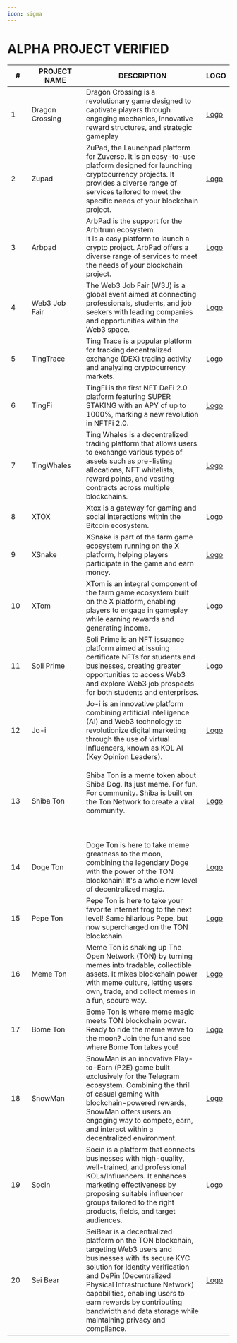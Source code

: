 ```yaml
---
icon: sigma
---
```


# ALPHA PROJECT VERIFIED

<table><thead><tr><th width="45.01171875">#</th><th width="132.8515625">PROJECT NAME</th><th width="424.109375">DESCRIPTION</th><th>LOGO</th></tr></thead><tbody><tr><td>1</td><td>Dragon Crossing</td><td>Dragon Crossing is a revolutionary game designed to captivate players through engaging mechanics, innovative reward structures, and strategic gameplay</td><td><a href="https://drive.google.com/file/d/1pwrbE6W33cpSh-kkylZIwxpppw435re2/view?usp=sharing">Logo</a></td></tr><tr><td>2</td><td>Zupad</td><td>ZuPad, the Launchpad platform for Zuverse. It is an easy-to-use platform designed for launching cryptocurrency projects. It provides a diverse range of services tailored to meet the specific needs of your blockchain project.</td><td><a href="https://drive.google.com/file/d/1szCzMRjv_qUeyNlT2onHlJlOqb8zKhk3/view?usp=sharing">Logo</a></td></tr><tr><td>3</td><td>Arbpad</td><td>ArbPad is the support for the Arbitrum ecosystem.<br>It is a easy platform to launch a crypto project. ArbPad offers a diverse range of services to meet the needs of your blockchain project.</td><td><a href="https://drive.google.com/file/d/1INMsPNZo2Zp_ByuekG_olqSxDaTZyjC7/view?usp=sharing">Logo</a></td></tr><tr><td>4</td><td>Web3 Job Fair</td><td>The Web3 Job Fair (W3J) is a global event aimed at connecting professionals, students, and job seekers with leading companies and opportunities within the Web3 space.</td><td><a href="https://drive.google.com/file/d/1DzJGiTY7wsSqkY-yoSzU-LaRBNlviPqN/view?usp=drive_link">Logo</a></td></tr><tr><td>5</td><td>TingTrace</td><td>Ting Trace is a popular platform for tracking decentralized exchange (DEX) trading activity and analyzing cryptocurrency markets.</td><td><a href="https://drive.google.com/file/d/1SvR8WzEgtZnbX7XDVpBzYUEM-g_BKTrp/view?usp=sharing">Logo</a></td></tr><tr><td>6</td><td>TingFi</td><td>TingFi is the first NFT DeFi 2.0 platform featuring SUPER STAKING with an APY of up to 1000%, marking a new revolution in NFTFi 2.0.</td><td><a href="https://drive.google.com/file/d/1otaR_q7OZSBBMmlQQV4ExugG81VKtDVq/view?usp=sharing">Logo</a></td></tr><tr><td>7</td><td>TingWhales</td><td>Ting Whales is a decentralized trading platform that allows users to exchange various types of assets such as pre-listing allocations, NFT whitelists, reward points, and vesting contracts across multiple blockchains.</td><td><a href="https://drive.google.com/file/d/1KEjC-205Fv3qKenbL_o0rrJz4L_QOVSU/view?usp=sharing">Logo</a></td></tr><tr><td>8</td><td>XTOX</td><td>Xtox is a gateway for gaming and social interactions within the Bitcoin ecosystem.</td><td><a href="https://drive.google.com/file/d/1gKW8MEn-8K65ZXTJNtZsdUJwBmM8WYgA/view?usp=sharing">Logo</a></td></tr><tr><td>9</td><td>XSnake</td><td>XSnake is part of the farm game ecosystem running on the X platform, helping players participate in the game and earn money.</td><td><a href="https://drive.google.com/file/d/1UA20mZM4YVE3a3vRjtUC0UCHlpH7KkfK/view?usp=sharing">Logo</a></td></tr><tr><td>10</td><td>XTom</td><td>XTom is an integral component of the farm game ecosystem built on the X platform, enabling players to engage in gameplay while earning rewards and generating income.</td><td><a href="https://drive.google.com/file/d/1naosKmRcUBc9Y6YQ_WrIXujc1M-MhGgh/view?usp=drive_link">Logo</a></td></tr><tr><td>11</td><td>Soli Prime</td><td>Soli Prime is an NFT issuance platform aimed at issuing certificate NFTs for students and businesses, creating greater opportunities to access Web3 and explore Web3 job prospects for both students and enterprises.</td><td><a href="https://drive.google.com/file/d/1KaGSqB6vB7JY0hputcQGwzBj25Skqh0D/view?usp=drive_link">Logo</a></td></tr><tr><td>12</td><td>Jo-i</td><td>Jo-i is an innovative platform combining artificial intelligence (AI) and Web3 technology to revolutionize digital marketing through the use of virtual influencers, known as KOL AI (Key Opinion Leaders).</td><td><a href="https://drive.google.com/file/d/1GEDTjSIjvlUOwxFjFASQrDa6nHdBFHZD/view?usp=drive_link">Logo</a></td></tr><tr><td>13</td><td>Shiba Ton</td><td><p>Shiba Ton is a meme token about Shiba Dog. Its just meme. For fun. For community. Shiba is built on the Ton Network to create a viral community.</p><p><br></p></td><td><a href="https://drive.google.com/file/d/14tgu0tiNqFB5cgdev0oVWS2QoCaa4lkJ/view?usp=drive_link">Logo</a></td></tr><tr><td>14</td><td>Doge Ton</td><td>Doge Ton is here to take meme greatness to the moon, combining the legendary Doge with the power of the TON blockchain! It's a whole new level of decentralized magic.</td><td><a href="https://drive.google.com/file/d/1fIzQEriOszqPeeKsoy5pThVC_Rw-4RS8/view?usp=drive_link">Logo</a></td></tr><tr><td>15</td><td>Pepe Ton</td><td>Pepe Ton is here to take your favorite internet frog to the next level! Same hilarious Pepe, but now supercharged on the TON blockchain.</td><td><a href="https://drive.google.com/file/d/1MPf9lyGmqLWIzUDY5lrKCUJweZWwxzrh/view?usp=drive_link">Logo</a></td></tr><tr><td>16</td><td>Meme Ton</td><td>Meme Ton is shaking up The Open Network (TON) by turning memes into tradable, collectible assets. It mixes blockchain power with meme culture, letting users own, trade, and collect memes in a fun, secure way.</td><td><a href="https://drive.google.com/file/d/1-f4B94rkx8aeNMxLnvX_qZnpuZ9a9jfQ/view?usp=drive_link">Logo</a></td></tr><tr><td>17</td><td>Bome Ton</td><td>Bome Ton is where meme magic meets TON blockchain power. Ready to ride the meme wave to the moon? Join the fun and see where Bome Ton takes you!</td><td><a href="https://drive.google.com/file/d/1G7SKTKIwmuAwZzt9poEEJVBY6uH2yf_9/view?usp=drive_link">Logo</a></td></tr><tr><td>18</td><td>SnowMan</td><td>SnowMan is an innovative Play-to-Earn (P2E) game built exclusively for the Telegram ecosystem. Combining the thrill of casual gaming with blockchain-powered rewards, SnowMan offers users an engaging way to compete, earn, and interact within a decentralized environment.</td><td><a href="https://drive.google.com/file/d/1e772InfVbTkOIfGxmYrLtePRVvPX5Hzm/view?usp=drive_link">Logo</a></td></tr><tr><td>19</td><td>Socin</td><td>Socin is a platform that connects businesses with high-quality, well-trained, and professional KOLs/Influencers. It enhances marketing effectiveness by proposing suitable influencer groups tailored to the right products, fields, and target audiences.</td><td><a href="https://drive.google.com/file/d/1XKihhkrG19Naoo8cO1YlQmht3WiVfj_Y/view?usp=drive_link">Logo</a></td></tr><tr><td>20</td><td>Sei Bear</td><td>SeiBear is a decentralized platform on the TON blockchain, targeting Web3 users and businesses with its secure KYC solution for identity verification and DePin (Decentralized Physical Infrastructure Network) capabilities, enabling users to earn rewards by contributing bandwidth and data storage while maintaining privacy and compliance.</td><td><a href="https://drive.google.com/file/d/1LcKY1HDNkfUCAJ-DJ6m-MNfKwlesxgQH/view?usp=drive_link">Logo</a></td></tr></tbody></table>

